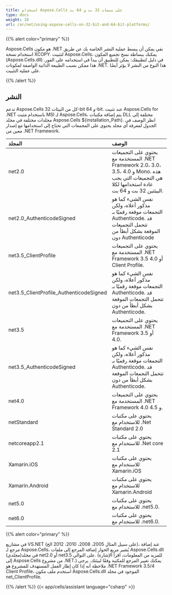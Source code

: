 ```yaml
---
title: استخدام Aspose.Cells على منصات 32 بت و 64 بت
type: docs
weight: 10
url: /ar/net/using-aspose-cells-on-32-bit-and-64-bit-platforms/
---
```


{{% alert color="primary" %}} 

Aspose.Cells هو مكون .NET نقي يمكن أن يبسط عملية النشر الخاصة بك عن طريق استخدام نسخة XCOPY. لتثبيت Aspose.Cells، يمكنك ببساطة نسخ تجميع المكون (Aspose.Cells.dll) في دليل لتطبيقك: يمكن للتطبيق أن يبدأ في استخدامه على الفور. هذا ممكن بسبب الطبيعة الذاتية الواصفة لمكونات .NET. هذا النوع من النشر لا يؤثر أيضًا على عملية التثبيت.

{{% /alert %}} 
## **النشر**
تدعم Aspose.Cells كل من البيئات 32-bit و 64-bit. عند تثبيت Aspose.Cells for .NET باستخدام مثبت MSI لـ Aspose.Cells، يتم إضافة مكتبات DLL مختلفة إلى مجلدات مختلفة في مجلد Aspose.Cells ${installation_Path}. انظر الوصف في الجدول لمعرفة أي مجلد يحتوي على المجمعات التي تحتاج إلى استخدامها مع إصدار معين من .NET Framework.

|**المجلد**|**الوصف**|
| :- | :- |
|net2.0|يحتوي على التجميعات المستخدمة مع .NET Framework 2.0، 3.0، 3.5، 4.0 و Mono. هذه هي التجميعات التي يجب عادة استخدامها لكلا البيئتين 32 بت و 64 بت.|
|net2.0_AuthenticodeSigned|نفس الشيء كما هو مذكور أعلاه، ولكن التجمعات موقعة رقميًا بـ Authenticode. قد تتحمل التجميعات الموقعة بشكل أبطأ من دون Authenticode|
|net3.5_ClientProfile|يحتوي على التجميعات المستخدمة مع .NET Framework 3.5 أو 4.0 Client Profile.|
|net3.5_ClientProfile_AuthenticodeSigned|نفس الشيء كما هو مذكور أعلاه، ولكن التجمعات موقعة رقميًا بـ Authenticode. قد تتحمل التجمعات الموقعة بشكل أبطأ من دون Authenticode.|
|net3.5|يحتوي على التجميعات المستخدمة مع .NET Framework 3.5 أو 4.0.|
|net3.5_AuthenticodeSigned|نفس الشيء كما هو مذكور أعلاه، ولكن التجمعات موقعة رقميًا بـ Authenticode. قد تتحمل التجمعات الموقعة بشكل أبطأ من دون Authenticode.|
|net4.0|يحتوي على التجميعات المستخدمة مع .NET Framework 4.0 و 4.5.|
|netStandard|يحتوي على مكتبات للاستخدام مع .Net Standard 2.0|
|netcoreapp2.1|يحتوي على مكتبات للاستخدام مع .Net core 2.1|
|Xamarin.iOS|يحتوي على مكتبات للاستخدام مع Xamarin.iOS|
|Xamarin.Android|يحتوي على مكتبات للاستخدام مع Xamarin.Android|
|net5.0|يحتوي على مكتبات للاستخدام مع .net5.0.|
|net6.0|يحتوي على مكتبات للاستخدام مع .net6.0.|
{{% alert color="primary" %}} 

في مشاريع VS.NET (على سبيل المثال 2005، 2008، 2010، 2012 الخ)، عند إضافة مرجع لـ Aspose.Cells، يُشير مربع الحوار إضافة المرجع إلى ملفات Aspose.Cells.dll في مجلد(مجلدي) net2.0 أو net3.5 على التوالي. (للمزيد من المعلومات، اقرأ الإشارة إلى Aspose.Cells من مشروع .NET.) يمكنك تغيير المرجع للمكتبة وفقًا لبيئتك. يرجى ملاحظة أنه إذا كان إطار العمل المستهدف للمشروع هو .NET Framework 3.5/4 Client Profile، استخدم ملف مكون Aspose.Cells.dll الموجود في مجلد net_ClientProfile.

{{% /alert %}}
{{< app/cells/assistant language="csharp" >}}
